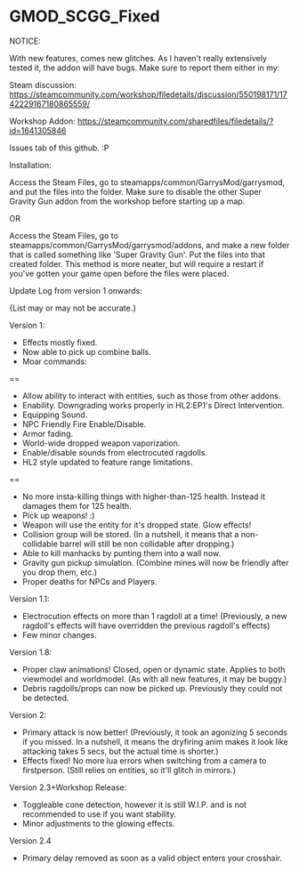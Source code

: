 # GMOD_SCGG_Fixed
NOTICE:

With new features, comes new glitches. As I haven't really extensively tested it, the addon will have bugs. Make sure to report them either in my:

Steam discussion: https://steamcommunity.com/workshop/filedetails/discussion/550198171/1742229167180865559/

Workshop Addon: https://steamcommunity.com/sharedfiles/filedetails/?id=1641305846

Issues tab of this github. :P

Installation:

Access the Steam Files, go to steamapps/common/GarrysMod/garrysmod, and put the files into the folder. 
Make sure to disable the other Super Gravity Gun addon from the workshop before starting up a map.

OR

Access the Steam Files, go to steamapps/common/GarrysMod/garrysmod/addons, and make a new folder that is called something like 'Super Gravity Gun'. Put the files into that created folder. 
This method is more neater, but will require a restart if you've gotten your game open before the files were placed.

Update Log from version 1 onwards:

{List may or may not be accurate.}

Version 1:
* Effects mostly fixed.
* Now able to pick up combine balls.
* Moar commands:

==
* Allow ability to interact with entities, such as those from other addons.
* Enability. Downgrading works properly in HL2:EP1's Direct Intervention.
* Equipping Sound.
* NPC Friendly Fire Enable/Disable.
* Armor fading.
* World-wide dropped weapon vaporization.
* Enable/disable sounds from electrocuted ragdolls.
* HL2 style updated to feature range limitations.

==

* No more insta-killing things with higher-than-125 health. Instead it damages them for 125 health.
* Pick up weapons! :)
* Weapon will use the entity for it's dropped state. Glow effects!
* Collision group will be stored. (In a nutshell, it means that a non-collidable barrel will still be non collidable after dropping.)
* Able to kill manhacks by punting them into a wall now.
* Gravity gun pickup simulation. (Combine mines will now be friendly after you drop them, etc.)
* Proper deaths for NPCs and Players.

Version 1.1:

* Electrocution effects on more than 1 ragdoll at a time! (Previously, a new ragdoll's effects will have overridden the previous ragdoll's effects)
* Few minor changes.

Version 1.8:
* Proper claw animations! Closed, open or dynamic state. Applies to both viewmodel and worldmodel. (As with all new features, it may be buggy.)
* Debris ragdolls/props can now be picked up. Previously they could not be detected.

Version 2:
* Primary attack is now better! (Previously, it took an agonizing 5 seconds if you missed.
In a nutshell, it means the dryfiring anim makes it look like attacking takes 5 secs, but the actual time is shorter.)
* Effects fixed! No more lua errors when switching from a camera to firstperson. (Still relies on entities, so it'll glitch in mirrors.)

Version 2.3+Workshop Release:
* Toggleable cone detection, however it is still W.I.P. and is not recommended to use if you want stability.
* Minor adjustments to the glowing effects.

Version 2.4
* Primary delay removed as soon as a valid object enters your crosshair.
